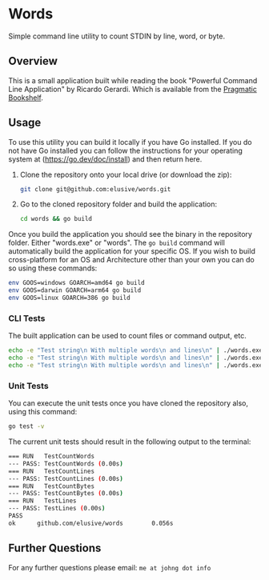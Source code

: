 # Words 
Simple command line utility to count STDIN by line, word, or byte.

## Overview
This is a small application built while reading the book "Powerful Command Line Application" by Ricardo Gerardi. 
Which is available from the [Pragmatic Bookshelf](https://pragprog.com/titles/rggo/powerful-command-line-applications-in-god).

## Usage
To use this utility you can build it locally if you have Go installed.  If you do not have Go installed you can follow the 
instructions for your operating system at (https://go.dev/doc/install) and then return here.

1. Clone the repository onto your local drive (or download the zip):
   ```bash
   git clone git@github.com:elusive/words.git
   ```
2. Go to the cloned repository folder and build the application:
   ```bash
   cd words && go build
   ```

Once you build the application you should see the binary in the repository folder.  Either "words.exe" or "words". The 
`go build` command will automatically build the application for your specific OS.  If you wish to build cross-platform
for an OS and Architecture other than your own you can do so using these commands:
```bash
env GOOS=windows GOARCH=amd64 go build
env GOOS=darwin GOARCH=arm64 go build
env GOOS=linux GOARCH=386 go build
```

### CLI Tests
The built application can be used to count files or command output, etc.
```bash
echo -e "Test string\n With multiple words\n and lines\n" | ./words.exe      # 7 words
echo -e "Test string\n With multiple words\n and lines\n" | ./words.exe -l   # 4 lines
echo -e "Test string\n With multiple words\n and lines\n" | ./words.exe -l   # 45 bytes
```

### Unit Tests
You can execute the unit tests once you have cloned the repository also, using this command:
```bash
go test -v
```

The current unit tests should result in the following output to the terminal:
```bash
=== RUN   TestCountWords
--- PASS: TestCountWords (0.00s)
=== RUN   TestCountLines
--- PASS: TestCountLines (0.00s)
=== RUN   TestCountBytes
--- PASS: TestCountBytes (0.00s)
=== RUN   TestLines
--- PASS: TestLines (0.00s)
PASS
ok      github.com/elusive/words        0.056s
```

## Further Questions
For any further questions please email:  `me at johng dot info`
